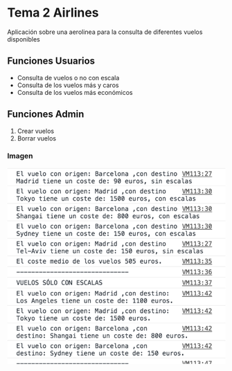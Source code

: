 # Tema 2 Airlines

Aplicación sobre una aerolinea para la consulta de diferentes vuelos disponibles

## Funciones Usuarios
-   Consulta de vuelos o no con escala
-   Consulta de los vuelos más y caros
-   Consulta de los vuelos más económicos

## Funciones Admin
1.  Crear vuelos
2. Borrar vuelos

### Imagen

![Aerolineas](./aerolineas.png "AerolineasJS")